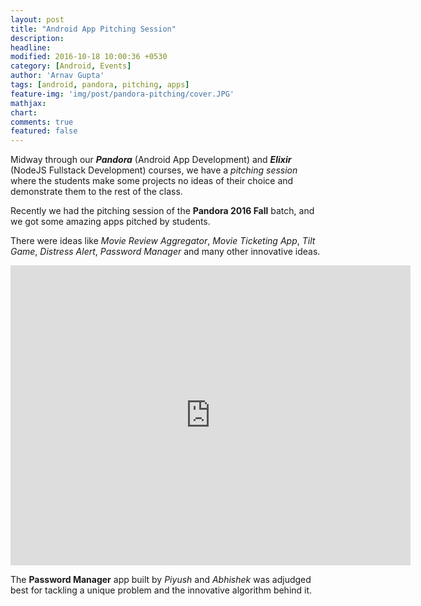 ```yaml
---
layout: post
title: "Android App Pitching Session"
description: 
headline: 
modified: 2016-10-18 10:00:36 +0530
category: [Android, Events]
author: 'Arnav Gupta'
tags: [android, pandora, pitching, apps]
feature-img: 'img/post/pandora-pitching/cover.JPG'
mathjax: 
chart: 
comments: true
featured: false
---
```

Midway through our _**Pandora**_ (Android App Development) and _**Elixir**_ (NodeJS Fullstack Development)
courses, we have a _pitching session_ where the students make some projects no ideas of their choice
and demonstrate them to the rest of the class.

Recently we had the pitching session of the **Pandora 2016 Fall** batch, and we got
some amazing apps pitched by students.

There were ideas like _Movie Review Aggregator_, _Movie Ticketing App_,
_Tilt Game_, _Distress Alert_, _Password Manager_ and many other innovative ideas. 

<p align="center">
<iframe width="640" height="480" src="https://www.youtube.com/embed/idq5_uShyQk" frameborder="0" allowfullscreen></iframe>
</p>

The __Password Manager__ app built by _Piyush_ and _Abhishek_ was adjudged best
for tackling a unique problem and the innovative algorithm behind it.